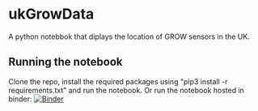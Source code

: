 # ukGrowData

A python notebbok that diplays the location of GROW sensors in the UK.

## Running the notebook
Clone the repo, install the required packages using "pip3 install -r requirements.txt" and run the notebook.
Or run the notebook hosted in binder:
[![Binder](https://mybinder.org/badge_logo.svg)](https://mybinder.org/v2/gh/ash8m/ukGrowData/HEAD?labpath=plotGrowData.ipynb)
